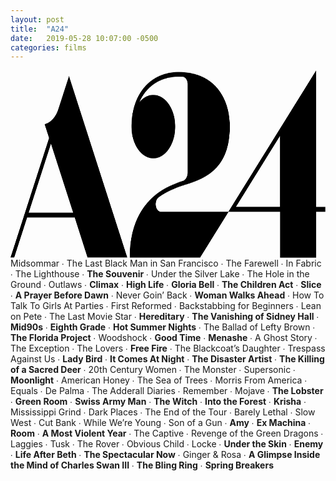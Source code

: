 ```yaml
---
layout: post
title:  "A24"
date:   2019-05-28 10:07:00 -0500
categories: films
---
```


<image id="a24_films_logo" width="1200" height="300" x="0" y="0" src="data:image/png;base64,iVBORw0KGgoAAAANSUhEUgAABLAAAAHtCAQAAACjAE/KAAAABGdBTUEAALGPC/xhBQAAACBjSFJN AAB6JgAAgIQAAPoAAACA6AAAdTAAAOpgAAA6mAAAF3CculE8AAAAAmJLR0QA/4ePzL8AAFV1SURB VHja7d13mBRVugbwd2aAQRBGQcExo4hiwoTomgOoo6AimEBAXUExABJ1d129JhAQMKOuqBgAV0VF EDGLOawrYFgVDJiIIplhZu4fogI9faqqu6reOqfe33nuc++1mp73VNXMfFNd9R1ARERERACgKcrC eaNC9kxEREREEqEU09A4nLdSgSUiIiIC1Mez2DGsN1OBJSIiIlIL/8a+4b1dDfZ8RERCVxMlqI8S bIpNsSk2w6bYFHVRhPrrtm+GAgBAMVYDACrw67otv6AKwHKswFIsxQosxy9YiRX4BSvWvVZEXFSI sWgd5huqwBIRm9XAttgOpWiELbEltsKW2AKNsXkkX2slFmIhFmL+uv+9EAuxAD/gZ6xl7wYRydNI nB7uG6rAEhGb1EQT7IgdsD12QBNsj21QFNvX3gTbYttq/nslfsYP+AE/4Ed8jx8xF7OxlL2jRCSA Qbg07LdUgSUiSVeMptgde2B37ITdsQk7ToZClKIU+2/w3xZjNmZjNj7BLHzxxweQIpJEnXBD+G+q AktEkmln7I/9sB92w3bsKDnYHPuvV3L9iC/wJb7Ap/gI37CjicgGyjBm3V2ZoVKBJSJJsjX2x/7Y HwdhC3aUEJWiFIev+7+XYCY+wCx8gvexih1MJPVaYjxqRvHGKrBEhK8WDsBhOBSHRHR7epKU4BAc AgBYg5n4CB/hI3yI5exYIqnUDJOxaTRvrQJLRHjqYl8cgmNxSALvrIpeLeyH/QAAFfgc0/EGXsZ3 7FAiKVKKqU5dKxcRwR4YiGlYjSqNDcZXeBDdsUcUd4SIyAbq48NqvwvPZQcTEQmuETrjIcyjFzJJ Hz9gAnqiCftwiTirGC9l+e5TgSX6G1essgeuwvuooJcudo3PcDNao5h98EQcU4jxWb/rVGAJemN7 dgQRH/bA1ZhFL1VsHssxDb2wA/tAijhjhOH7LaQCS9dA7FWMrzABl7NjiGRVgFY4Dacl4IOulViF X7AKKwCsxor1/utv6vxxjagOiv/4HwConajb72dhCp7EW6hiBxGx2iDcaNh6HsaE8UVUYNnrfNyL ZdgBi9hBRKrRBF3QBTvF+BUX4kd8j4VYiEXr/c9yrMIvebxrIZrgQByLdgl61ugbTMB4fMCOIWKp rh6NRUMqsMRWhfgMVajCP9hBRDZSD93wCioj/tBsJWbiKYzE5TgLh2Fn1I54VrXQHm/RPypcf3yB 67AX+2CLWKcMazy+t3QPVsqdtu5EmIc67Cgi6xTgaDyIZREVFGswCxNwLbrhMGxDmuFJ+IJeWG04 ZuEqNGMfeBFrtPLxE0oFVsq9+8epcDE7igiAergEn0ZQQHyJJ3E9zsTeqMWeIgCgNm6J/Opc8PEW uulPLRFPzTDfx/eTCqxUO3q9U2G2+vEL2W64Db+GWjB8i8dxBVondOGc07GSXlJljsW4VR8ZihiU Yo6v7yUVWKk2dYOT4Wx2HEmtIpyCaaFd0VmN6bgRJ6Ixe1qeDo/sg9B8xxvomqjnHkWSogQf+fwu UoGVYvttdDJ8pKdBhaAWzsf/QikKluNF/BNHWVUYHOt5oyxvLMYt2J29g0QSJXvfdhVYsp7M/rPH syNJytRBL3ybdyFQiQ9xI45MyN1VQfWkF1LmfTsJh7N3kUhCmPq2q8CSPzTF2ozT4WV2KEmRElyZ 91qC8/AwzrHgo0CzifQyymu8iVNQyN5NInS3BPq+UYGVWndVe0IcyI4lqVAf/4df8vqVPxvDcagj v/RLQ761P5rxCc6z9BqhSDgGBfyeUYGVUqVZnl96nB1MnFeMPr4ecc42ZuL/sC97EiH7B7188jfm oh/qsXeWCEXXwI/hqMBKqcFZTogK7MqOJg4rQjd8nfOv9zm4FruxpxCJEiyhF09+xwL0i7zfvUjS ePdtV4ElAIASw8cz97DDibNOxswcf6kvwmgc5vRTrsHu7WCPb3Eeiti7TCQ2fvq2q8ASAOZPkldh a3Y8cdCeeCWnX+UVmIz2KGbHj9zB9KIp6PgEp7B3mkgs/PVtV4ElAGrjR+NJcRM7oDimBCNQnsOP p59wA5qww8ekAD/TS6bg4y0cwd5xIhHz27ddBZYA6OFxUixBCTuiOKMA53gU9NWNSryE01P2zNrj 9HIptzHZ0fviRIAgfdtVYAmKfHTNHsQOKY5ogdcD/1BajQexJzs4wT/ppVKuYw1GYVP27hOJQC08 n8d3hgqs1DnDx2nxo54SkrwV48bAHwwuwg0oZQcnOZteKOUz5qAteweKhCxY33YVWIIPfJ0YPdgx xXIHYlbgX9GXpvo6yHH0IinfMRE7sHeiSIjyfbZXBVbKtPF5YvxPD2FLzmpjcDULMZnGN+iOmuzY ZIfQC6T8x3IMSv1xFFcE7duuAiv1XvR9anRkRxVLHYRPAv0Q+hYXpex29urZ16ih+jELLdm7UiRv wfu2q8BKuQMDnBrvscOKhWrg2kDXrn7AxSnoceWPKwVWFcrxT9Rg706RPOTSt10FVsoFexD8GHZc scy2eC3A+bUcg1GfHTlB3CmwqlCFd7XollirJZaG8l2gAitFdkVFoJPjeXZgsUpr/OT73KrABN0Q vRG3CqwqrMBAFLJ3qkhgTUNr+qsCK0XuDXx67MeOLJaoheEB7liYhhbswAnkWoFVhSpM0cJbYpnc +7arwEqxbbA68Okxjh1arLAj3vV9Tn2vxyeycLHAqsICtGPvWBHf8unbrgIrxYblcHqsxS7s2JJ4 h/j+aLACo3XXVVZuFlhVqMRgNX0RK+TXt10FVmptjl9zOkHuZAeXhOvu+8rohziQHTbRXC2wqlCF l9CIvXtFPBRiQsjnvQqslPhbjifISjRmR5fEqok7fJ5HC3G+bnj24HKBVYXZ2Ie9g0WM8u3brgIr pWrjx5xPkevZ4SWhGvpuW/sctmGHtYDbBVYVVuI89i4WyeqKCM55FVipcHEep8hi1GPHlwTaDbN9 nT+/4gIUsMNawfUCqwpVuE0L6UgihdG3XQVWKhXhy7xOkn7sCUjiHIB5vs6dN/WYhG9pKLCq8IIe c5DEKUN5JGe7CqwUODvPk2SuVoqTDRznq8/xGvTXfVcBpKPAqsL72Iq9q0XW0wrLIjrXVWClwId5 nya6d0L+dLavVbq+wyHsoJZJS4FVhdlaRkcSI7y+7SqwUujEEE6Tz3QlQta5xNeCSy/q6dPA0lNg VWEhDmXvbhGE27ddBVYKvRrKiXIKexqSCFf7OFfW4u8qyHOQpgKrCsvRlr3DJfXC7duuAit1wvqh /RZ7IpIAV/k4U37G0eyYlkpXgVWFtfr1I1TFeCnic1xnuOOeCu1UOYI9FSHr5+MsmYEd2TGtlbYC qwqV6MHe6ZJa4fdtV4GVMs193S/jb0xmT0ao+vo4R6aihB3TYukrsKpQie7s3S4pNSKG81sFltMe CPVk2Zc9HaHp4+P8GI0a7JhWS2OBVYUKdGHveEmhKPq2q8BKle18PU7vfzzEnpCQXOZ5bpTjQnZI 66WzwKrCWnRm73pJmWj6tqvASpURIZ8s5bq/JpU6en7QvAJl7JAOSGuBVYW16MTe+ZIiZSFfelCB lUINI+hOewt7UhK7w7DS46xYgsPZIZ2Q3gKrCmvRnr37JSWi69seWYGlrjfJcynqhv6e52NL9rQk Vs0xEbWNr1iM4/AaO6ZYrggPq/O/xKApno7gN2PEVGAlTR1cHMm7XsKemMSoFFPQwPiKn3AE3mbH FAfUxlNaQEciVoppaMQOEZwKrKS5AFtE8r4X21f9S47q4VnsYHzFHPwFM9gxxREN8ayNv/zEGiWY Yud9xCqwkqUm+kT0zg3xV/bkJBYFuM+jMcdcHIM57JjikJ3xrP6Ak4jUwmNowQ6RG/W/SZazPK48 5ONy3IFy9gQlclegg3H7TzmXVw3QBJtjc5SgBCWote6/rsBqAEuwBAsxHwvwI9ayd4HE7gA8gvao YMcQ5xRiLFqzQ+RKBVaSFGBAhO++Pc7Cg+wpSsSOx7XG7QvRBv/z/W5F2AOtsBuaoAma+Oz2vhbf 42vMwWf4L2bge/YOkZi0w3D0ZocQ54zE6ewI4oZ2ET96OgMF7ClKpHbCQuMZ8Av29/U+W6MDhuLV EB6LXogpuArHYFP2rolQmts0bDjOYh8Kccwg0pmsPlgOmh75aXMSe4oSoTr4yHj0V3g+UF+IVrgO H0Zw5pXjTfwDLZ2861MF1u9jGfZgHwxxSFx92zOHCiznHBbDafM6e5ISobHGY19hvDerFk7B/fg5 8jNwHu5FG8duTVCB9ef4DPXYh0McEV/f9syhAss5k2I5cf7CnqZE5GyPIz8o67/cCyMwL9YfX/Mx Ggezd1hoVGCtPx7TjQgSgjj7tmcOFViO2Sumi6FPsScqkdgei43H/V/V/qvN0BPv0X6IzUAvj3ao dlCBteG4nH1AxHrNMJ96DqvAcszYmE6cSuzOnqqErhCvGI/6S6iZ8W+2xlD8Sv9lvAJ3ohl79+VJ BdaGoxyHsg+JWK0Uc8jnsAosp+yI8thOnTHsyUroBhqP+OfYfKPX74p7sYr+i/j3UYGJVn90rQJr 4zHb6adGJVolHg/rxDFUYDnl1hhPndXYjj1dCdV+WG043sux1wavbo5/o4L+AyxzTEFL9o7MkQqs zDGafVDEUsV4iX72qsByypZYHuvJczN7whKiWpjp+0fFlrg9xmulQUclnkJz9u7MgQqs6o7l8ezD IhYqxHj6uVsFFVhOuTbmk2cZGrKnLKH5h/FYP/zH62qhF36h/+DyGuUYjS3ZuzQgFVjVje+deIBB 4jWCft7+NlRgOaOeR/ftKMbf2ZOWkOyClYbjPAN11r2uHf22Uf9jIXpa1ZBUBVb14yH2gRHLsPq2 Zw4VWM64nHD6/IxN2NOWUEwzHOWl2A0A0BAP039gBR3TLXraVQVWttGefWjEIry+7ZlDBZYjauE7 ygl0MXviEoLOxmPcAwBwGn6i/7jKZazCVdU0l0giFVjZxk8Zz6+KVI/Ztz1zqMByxHmkE+grx5Yr SaMGxqVtpqEAW2IC/UdVPuMdNGXvZB9UYGUfd7APjliB27c9c6jAckIhPqWdQmexJy95ustwdH/F DjgI39J/UOU7luJ89m72pAIr+6iwtvmGxIfdtz1zhFRg2XQrqYtOWXeXDMMgrRlmtd2MpUdfHIdX Heh4tinuxSOoy44hOSrEnShih5BEK8VUbMEOEQ0VWFwDiF97b7RhT1/yMMTwIe+bOBKjUYsdMSRn 4Q3szA4hOdofF7AjSIKVYAp2ZIeIigospqPQivr1B7J3gOTscLQzbN0DZ7MDhqoF3tOfA9a6BvXZ ESShivEkWrBDREcFFtMg8tc/Cgexd4HkpACDjdtL2AFDtzkmoyc7hOSkEf0nnSRTIcbiKHaIaCco LC3Qmh0B/dgBJCen42B2hNgV4XaM0k8sK/XBDuwIkkDD0ZEdIVr6ccWThJvMT0UzdgQJrCauZ0cg uQxjdMu0hWrj/9gRJHEGoTc7QtRUYLHshA7sCAAK0Z8dQQI7O8W3fHfBEyhmh5DAOhGfl5Yk6oQb 2BGipwKLpX9CGn2eg1J2BAmkMOUPJ7TDE6jNDiEBFeEqdgRJkDKMScAnOJFTgcXRGF3ZEdYpdv8y rWPaozk7AlkZntJVLOucgb3ZESQhWmK8Jctg5UkFFkevBC22fKGDz5y5TE9kAW3wkO7Fskwh/s6O IInQDJOxKTtEPFRgMdRP1APn9XERO4L4dhz2Z0dIhA64Lw0fMTilPXZhRxA6h/u2Z1KBxXBRwq4Z 9U7Q9TQxu5IdIDG64Dp2BAmkCJezIwhZfTzrbt/2TCqw4leMXuwIG2mMc9gRxJcDcDg7QoJcqUVY LNMNjdkRhKgYE7EvO0ScVGDFr2sCn9vrpztarHAhO0DC3IHj2BEkgNq4hB1BaArxoNt926ubssSr KJHd03fBqewI4mkznMmOkDA18GiKe4LZ6EK12Eit4TidHSFuKrDidlpCb/RMd28lO3RFXXaExNkc T6AOO4T4toXri6NIFleksSGQCqy4DWAHyOIAHMOOIEYF6MGOkEh7YzQ7ggSQpCeoJS5d07m8lwqs eLVO8EP2SS395DdHpL7BaDad0Y0dQXw7KME/AyUaZbg3nU1VVGDFK8lFTJt0Pd9hHV2/yu4WNGVH EN/+yg4gsWqFCQlZGC52KrDi1BLHsiMY6T6s5KqHk9kREqweHk3H0htOOEt991KkKZ5O772jKrDi lOTrVwDQQU9kJdYp+qVkdID+PLBGCdqxI0hMSjENjdgheFRgxWcPtGdH8FCEvuwIkoUaNHj5O3Zn RxCfurADSCxS1rc9kwqs+Fxtwd5Wp+VkaojW7AiJV4zRFnyHCQC0wVbsCBK51PVtz6QfSHHZO/HX rwBgE1zKjiDVaK87jHw4FN3ZEcSXGlb8NJR8pLBve3U7QeJxgyX7uifqsSNIBn1A6M912JwdQXzp wA4gERuZvr7tmez4pW+/1jiRHcGnzXUVIHG2whHsCJZoiH+yI4gvh6f51ucUGKTPQgAVWPEownB2 hAD6oBY7gmzgeC3F7VtP7MaOID4UafVTh3XFDewIyaACKw49sRc7QgDboBM7gmzgOHYAi9TEjewI 4ktbdgCJSBnuSWff9kwqsKK3Na5lRwhooM6LBCnSE4SBnIyW7Ajiw9FapNtJLTFej+T8Tr9Io3c7 StgRAtpVjQATpCUasiNYpUD3YVlhExzJjiCha4pJ2JQdIjlUYEXtbJzCjpCDpPecTxN9QBjUiWjF jiA+lLEDSMhS3rc9kwqsaG2H29kRcnIwDmdHkHWOZwewkJbNsYHObLeUYEq6+7ZnUoEVpULcj83Y IXKkX1HJ0EB3FOXgZOzCjiCedsb27AgSmmI8iRbsEEmjAitKV+FodoSclWEfdgQB8Be1aMhBIfqw I4gP6u/mikKMVd/2TCqwonM8/sGOkBct/JwEB7EDWKqrerpbQL+SXTESHdkRkkgFVlR2xkOW790z sAM7gqjAylEddGZHEE+6guUG9W3Pwu4SILnqY6L1D9fX1DUsuiI9D5ezC9gBxNNOKGVHkLx1Ut/2 bFRgRaEWnsCe7BAhOA9bsCOk3J7qKZOzvVScWkCPcNiuDGPUtz0bFVjhq4FHcAw7RCjq4hJ2hJQ7 mB3Aal3ZAcTTgewAkpdWmKC+7dmpwApbER7EaewQobkEddkRUk0FVj5O0xOYiaerjDZrhkn6DWGi AitchbgXZ7FDhKghzmdHSDX1lclHIy3Gknj7swNIzkoxVTeRmKnAClMBbkM3doiQ9dMFYJoi7MqO YLnT2QHEw+bYjh1BclIfz6pvuxcVWOGphTG4iB0idNvhTHaE1NoZtdkRLNdOt98m3l7sAJKDYkzE vuwQyacCKyz18JSjN9VeobOEZHd2AOttpfUIEm9vdgAJTH3bfdKvznDsiLedXbq0OU5gR0gpFVj5 07mbdLqCZR/1bfdJBVYYDsTbTv8y1MLPHC6fU3FRgZV0zdgBJCD1bfdNBVa+CtALr6ExO0akDsNf 2BFSSQVW/lqhDjuCGO3CDiCBqG97ACqw8tMQT2EkitkxIjeAHSCV9Ld9/mqqlWXClaARO4L4pr7t gajAysdBeB9t2SFi0Q57sCOkTkO18AvFIewA4kHXsGzREuPVticIFVi5qoeRmJ6aPiAF6MeOkDrb sAM4QgVW0jVhBxBfmmGy1kYNRgVWbtpiJnqlaiGOTtieHSFl1IAxHFpOOOm2YgcQH9S3PQcqsILb AU/i6dSVGzXRix0hZXQFKxxboJQdQYxUYCVfCaak5vOaEKnACqYBBuMznMKOQdEDDdkRUkVXsMKi TkvJpgIr6WrhMa2LmgsVWP7VwUB8hYGpXb6kLi5kR0iVbdkBnKFe4cmmAivZCvEQWrND2EkFlj+N cA2+wWBsxg5CdRk2YUdIEX1EGJbd2AHESAVWsqlve85UYHlrjtH4BlfpBj80wrnsCCmiD2TDoqfU kk0FVpKpb3seVGCZ1EZHTMMsdE/tx4Ib64ca7AipUcIO4Iwd2QHEqEEKWjXbSn3b86ICq3q1UIb7 8DMm4Fj1rV1PE3RgR0iN+uwAzthOfxYkWoHjS43ZS33b86QfPBvbAq1xAtqm/G6r7AZgHDtCSqjA CktNbIW57BBi0ADfsiNIhlaYoL7t+VGB9ZsCNEMrHIiDsY+u6hnti+MwlR0iBYr1sUmItlCBlWi6 BSN5mmGSFuvKlwosoBamYh9dsfJtgAqsGOj6VZj0gEqyqcBKGvVtD4Wu1gBr8IXKqwCOxkHsCCmg W9zDpCcyk01Xa5OlPp7VoyFhUIEFAENRwY5gFS38HD0tqhqmBuwAYqT+eklSjInYlx3CDSqwAOAL TGRHsMqpaM6O4Lw0LSQePX0ElWy6gpUchRiLo9ghXKEC6zdD2AGsUog+7AgiAegXeLKpAE6O4erb Hh4VWL95Dy+xI1ilC7ZmRxDxTQVWsqnASoor0JsdwSUqsH53EzuAVYpxGTuCiG8qsJJNBVYydMP1 7AhuUYH1u6n4iB3BKhfqObdIrWUHcEolO4AY6Y7DJCjD3erbHi4VWH/SfVhBlOBCdgSnrWEHcMpq dgAx0vHha4nx6tseNhVYf3oMX7IjWKWPLuxHSAVWmPQLPNl0fNiaYpJaw4RPBdafKjCCHcEqjXEO O4LDVGCFSXsz2VRgcZViGhqxQ7hIBdb6xmAeO4JV+un8icxydgCnaG8mmwosphJMUd/2aOgX5PpW 4lZ2BKs0w6nsCM76RasLhGgBO4AYqcDiqYXH0IIdwlUqsDZ0O5ayI1hlIDuAsyqxmB3BISqwkk0F FkshHkJrdgh3qcDa0GLcy45glZY4mh3BWQvZARyifZlsKrBY1Lc9UiqwNjYC5ewIVtE1rKjMZwdw iPZlsukhBI5B6tseLRVYG/sOj7AjWKUN9mNHcNQ37ADOWK4CK+FWsQOkUifcwI7gOhVYmYaiih3B Kv3ZARz1NTuAM+awA4iHZewAKVSGMerbHjUVWJlmYRI7glU6oik7gpN0BSssKrCSTu1x4qa+7bFQ gVUdLfwcRBH6sCM4aTY7gDO0J5NtLX5hR0iZZpisvu1xUIFVnel4gx3BKudhK3YEB33CDuCMGewA YjRfN2XEqhRTsQU7RDqowKqeFn4OojYuYUdw0I/64CQkH7MDiJEeQYhTfTyrvu1xUYFVvUmYyY5g lZ6ox47gIJ2DYajUtcCEU4EVn1r4N/Zlh0gPFVjVq8IwdgSrbI4L2BEcpCsvYfhSKxEmnPrsx6UQ Y9W3PU4qsLJ5BN+yI1jlctRiR3DOu+wATniTHUA86KPwuAzH6ewI6aICK5tyjGRHsMo26MSO4Bw9 ahEG7cWk00eE8bhCfdvjpgIru3uwiB3BKv11NoXsW8xlR3CArmAlna5gxaEbrmdHSB/9SsxuGe5g R7BKc7RlR3COioN8LcCn7AjiQX3KoleGu9W3PX4qsExuxUp2BKtcyQ7gnBfZAaw3TT2WEu8LdgDn qW87iQosk3kYw45glQNxGDuCYyazA1hvCjuAeFiN79gRHNcUk9S3nUMFltlwVLAjWGUgO4Bj5mIW O4LVKjGVHUE8zNHP2EiVYhoaGV+ha7yRUYFlNhuPsSNYpQx7sSM45jl2AKt9oBuoE+9LdgCnlWCK Z9/2v7NDuksFlpfBqu8DKEB/dgTHPMEOYDX9eZR8ugMrOrXwGFp4vOZ63MaO6S4VWF7+i2nsCFY5 CzuwIzjlLXzDjmCtKhVYFtAVrKgU4iHPvu0P4R/smC5TgeVNCz8HUQOXsyM4pQqPsyNY6x18zY4g nnQFKyrD0dHjFc/iXH1CEyUVWN5ewnvsCFY5Hw3ZEZwygR3AWuPYAcQHFVjRGOTZt/0dnIG17Jhu U4Hlx83sAFapi0vYEZzyDj5hR7DSajzEjiCeFukj8Eh0ww0er/gcJ2kZ9KipwPJjR3YAy1ymriuh upcdwEpPYCE7gnh6Tx9RRaAM93j0bf8Rx2MBO6b7VGB5K8Zl7AiWaYDz2BGc8iBWsyNY6B52APHh fXYAB7XEeNQwvuJXnKj7E+OgAstbV5SyI1jnci3MEKKFutE9sM/wCjuC+PABO4BzmmGyxycIq3EK /sOOmQ4qsLwUoR87goV2wBnsCE7RXYBBDdNHT1bQFaxwlWIqtjC+ohLn4GV2zLRQgeXlNOzCjmCl AVq7PUQf4FV2BKv8jIfZEcSHn7UOYajq41nPO4b7qjtcfFRgeRnADmCpvXACO4JThrMDWOUWrGJH EB/0AWGYijER+3q8ZjBGsmOmiQoss9bYnx3BWlr4OUzPYgY7gjUW43Z2BPFFHxCGpxAP4iiP1zyA K9kx00UFlpmuX+XucBzMjuCQSlzNjmCNYVjCjiC+vMEO4JCRON3jFVNwge5MjJcKLJOWOJYdwWq6 hhWmJ7WigC8LcCs7gviyCq+zIzjjSlzq8Yr3cDrK2THTRgWWia5f5actmrMjOKQK17IjWGEwlrIj iC/TsZIdwRHdcJ3HK/6HE7GMHTN9VGBltzNOZUewXCH6syM45RlMY0dIvK9wGzuC+PQ8O4AjvPu2 z8dJmM+OmUYqsLIbhCJ2BOt1xvbsCE7pjwp2hIS7XF3vraE/F8Lg3bd9KY7TktocKrCy2Qqd2REc UFPLDIXqv7iPHSHRXsLT7Aji0wJ8zI7ggKaY5NG3fQ06qG87iwqsbPqgNjuCE7pjc3YEp/xdSxhn tRoXsyOIb8+jkh3BeqWYhkbGV1Siqz6K5VGBVb3NcKFhqx519a8eerIjOGUe+rIjJNZ1+IwdQXzT B4T5KsEUH33bx7FjppkKrOr1RP2s22bgfnY8q1yKTdgRnPKgfjVVayZuYkcQ3yrwHDuC5YrxJFp4 vOYm9W3nUoFVndrGO4duwk26uB1AY3RjR3BKFS7EcnaIxFmL87GGHUJ8ex0/sSNYzU/f9rEYxI6Z diqwqnMeGmfdNgfj8BmeYke0Sn+Pp1wkmNnow46QOP+Hd9kRJAB9cJWf4Z5921/EX3UzC5sKrExF xl9fw7EWwI3skFZpgtPYERxzDx5jR0iUN3ADO4IEsBZPsiNY7Ur09njF+zhFV3T5VGBl6oimWbfN xxgAwHt4lR3TKlo0J2w98QM7QmL8gs7qD2aVlzCPHcFi3n3bv1Tf9mRQgZXJ1H38FqxY938NYce0 yr5ow47gmAXooL9QAQBVOA9fs0NIIPqAMHd++raXqYBNBhVYGzse+2Xdthx3/vF/T1HztkB0DSts b2mfAgCu1cdNlinXPaw589O3/Xj1bU8KFVgbMy3wPHqDJo/D2FGtcjQOYEdwzkg8yo5A9xyuYUeQ gKZiETuCpZphsmff9vb4kB1TfqcCa0OtDI++rsGIDf7/CZjDjmsVXW8J31/xHjsC1UycqZYp1hnD DmCpUkzFFsZXVOJcvMCOKX9SgbUhU9+QsZi7wf+/FsPZca3SHruwIzhnBU7EV+wQND/hJCxhh5CA fsAz7AhWqo9nPfu298cj7JiyPhVY69sN7bJuq6ymnBqD+ezIFilEP3YEB81HO/zCDkGxHCfhG3YI CewulLMjWKgYE7Gvx2uG4WZ2TNmQCqz19Tfsj6fwacZ/W4Fb2ZGt0gWl7AgO+gTt/ni2NT1W41R8 wA4hgZXjXnYEC/np2/6w8f5hoVCB9adt0NmwdWi1//U2LGXHtkht9GJHcNLrOBmr2CFiVYFztCKj lR7Hj+wIFvLu2/4Szlff9uRRgfWnPqiVddsreKva/75Yf48FcqFhEW3J3Qs4E2vZIWJTgS7qZG+p O/N/i9QZ5Nm3/QOcgtXsmJJJBdbvGqC7YevgrFtuVrvHAEpwITuCo57CqSm5ilWBc3Urr6Vm4XV2 BOt08lwGajZO1CcpyaQC63c9US/rto/wfNZtc/XDPpDeKGZHcNQknJKCe7FWoz3GskNIjkbqY6yA yjDGo2/7PLTBz+yYUj0VWL+pg0sNW4cYfywM1Q+NAEpxDjuCs6aiDL+yQ0RqKU7C0+wQkqNv8CA7 gmVaYQJqGl+xFGUpbtSSeCqwfnM+GmXdNhv/Nv7bT/QjP5BBKGJHcNarOMTh1gU/4ki1UbTYjbqd IpCmeBp1ja8oR0c9S5tkKrAAoAYuN2wd6nn7sNdn5LK+nXEKO4LDZuJgR3/kzsRBWgTEYt/hfnYE q5RimuHPfgCowgWYyo4pJiqwAOAMQ4fcn338WHhXt24Gon4tUfoRR+IJdojQTcQh+JYdQvIwRM+5 BVCCKZ592wfgAXZMMVOBBRQYO4yP8vVs1hD2JKxyoGfTPMnHMnRAb4f6ZVdhCE5z/O4y1/2I+9gR LFILj6GFx2tuxzB2TPGiAgsowz5Zt/3qs2/LZMxgT8MqWvg5WlUYhRMwjx0jFPNxAgZpSWfLDcZK dgRrFGIsWnu85lFcxo4p3lRgmT+wGu1znbcq3MSehlXaGIpaCceLaIHn2CHyNg0tdJ+J9b7B3ewI Fhnp2bf9BXTTnxw2UIHVCodn3bYaI32/zzh8zZ6KRQp0H1YMfkIZeljcG6sc1+B4La3igL4paYIb hiuNLYMA4GN00POYdlCBdaVh24P4wff7rMUI9lSs0hE7sSOkQBXuRku8yY6Rk7exL67W3+kOeAWP syNYoxuu83jFbByHJeyY4k/aC6zmOCnrtoosCzxncy/ms6djkRroy46QEp/gUPSw7BbxFRiEQzGL HUNCUOG5kp78rgz3ePRtX4Ay/MSOKX6lvcAaaNgDT+KLQO+1Arezp2OVcz26vEhYqnA39sR4a1Yc mIDmGIIKdgwJxd34LzuCJVphAmoYX7EMZficHVP8S3eBtS3OMmwN3nrhVixjT8kim3jeayDh+Q5n 4iC8xY7h6T84Ameo45UzFuMqdgRL+Ovb/h47pgSR7gKrL2pl3fYC3g/8fovwL/aUrNITm7IjpMq7 OBRdErxy2Wx0wwF4jR1DQnQVFrAjWMFP3/bzHXgqWFKjAZaiKus4Jqf33BarDe+psfHowz4JUqgQ HfEl/chvPL5DLxSzd02ODqbvvaSON7XuqC/18aHnvuwf4VdnnyfJG+eGs2vTfAXrUsP1kw/wYk7v ORfj2NOySh/DNUSJRiUew+44FzPZQf7wKf6KphilpVQcswLddCedD8WYiH09XjMy4CNXIlR1Md9Q v3bM+X33RCW9+rZpdGOfCKlVgOPxPPlsrcQraGf9n3m6glX90PVpPwox3nNPPhrp94iuYGWOkK5g pVdvw879Mq8L28/QTw6bxqfW/3q123YYiG8oR34xRmMv9vRDoQKruvGGPh70ZYTnnnw54g/PVWBl DhVYealp/KXSPa/3PpR+ctg12rFPhtSrgbZ4CEtiO+LLMQHtrb3jKpMKrOqOcVP2YbHCIM89+R/U jziDCqzMoQIrL10Mu/aHvH/0T6efHjaNN9gngwAAauNUjMW8SI/1YkzAWc49O6oCK3NoKWI/unl+ RD8bpZGnUIGVOVRg5aEAMw27Nv9V8trSTw+7xmHsE0L+UIgD8He8ihWhHuE1eAvX41CPNoq2UoG1 8ZikD/59KMMaj/04D81iyKECK3OEVGAV5P8WFmqLp7NuW4Lt815WpAAzsAd7khaZhLbsCLKRWtgf B+Ng7I2d87iX5mvMwHt4He9avOS0t4MtXe0xKl9jfyxih0i8VnjRo7HochyNd2NIUl9rG2Y4D2PC eBs3/6L0MtCw7Y4QVm2rwk14gD1Ji5yIPRPUNEAAYA3eWtf3fRPsgT3QBE2wI3bAlqhj+FflWIBv MQdzMAefYoZ+cKfQapyu8spTM0zy0bc9jvJKIpTGAuswHJJ12yqMCuVrPIprsT17otYowAB0YYeQ LFbi/Q1WNdgEDdEQm2ITACUoxFKsxVosxWIssGxJaYlCHy3n4qkUU7GF8RVVuABT2DFFgnvW8Mnr HaF9ld4xfE7szliDHdinhUiOdA/Wn+NR9sGwgJ++7QPz/zIB8rDPmuQNdXLP0V44Ieu2CgwP7evc g4XsqVqkppoSiljvE1zAjpB4fvq234Ih7JgShvQVWAMNN/ZPCHEh3OW4nT1Vq1zgcclcRJJtAU7G MnaIhCvEWBzl8ZoJ+nPTFWkrsHbEGYatw0L9Wrfoh00AdXAxO4KI5Gwl2uFLdojEG+65DNsr6IJK dkwJR9oKrL6G2/qfw4ehfq2F4TzomRqXOdeAUiQtKtF53VOnkt2V6O3xihk4VYueuyNdBVZD461r 4X/qPRTl7ClbpIG654pYqj+eYEdIvE64zuMV36EMv7BjSnjSVWD1NnQeeQ+vhP71vsN49pSt0h81 2RFEJLC7cTM7QuKV4X6Pxt4L0QZz2TElTGkqsDZFT8PWwZF8zZtQxZ62RbbD6ewIIhLQE8afrAIA rTDBo+vkcpyIz9gxJVxpKrB6oEHWbZ9jYiRfc4aaxQUyMKWLN4nYagrORgU7RMI1xdMefdsr0Bnv sGNK2NJTYNU0ru8+JLLnNtTPJIi9cDw7goj49jza66ZsD6WYhkbGV1She0R/4gtVegqscwxL13yP hyP7uq9pIdhA4uxgLCL5mIaTsYodIuHq41ns6PGav+E+dkyJQloKrAL0NWy9GWsi/No3sSdvlSPw F3YEEfFhOk5VeeWhFv7t2bf9LtzIjinRSEuBdTJ2z7ptMe6J9Gs/g0/Z07dKf3YAEfH0Mo7HcnaI hCvEWLT2eM2/1WLZXWkpsAYYtt2GpZF+7UpdwwrEVAyLSBI8hRNVXnka7vlc9Ks4R33b3ZWOAuso HJx12wrcGvnXfxjfsneBRcwf54oI2wPogJXsEInn3bd9pj5kdVs6CizTjdP3YX7kX78co9i7wCrn YDt2BBHJYgjOxVp2iMTz7ts+F2VYzI4pUUpDgdUCbbJuq8DIWDKMxkL2brCIuaWGiLBUoT8GqX2y Jz9921vjO3ZMiVYaCixT88px+CqWDMtxJ3s3WKUHNmNHEJGNrEInDGOHsIB33/YVaKu+7e5zv8Bq go6GrfH9sBipW0IDqKfFN0QS5gcciUfZISzgr2/7W+yYEj33C6z+hr8knsVHseVYiPvZu8IqvbAJ O4KI/OE/OFiLufjgp297DzzJjilxcL3AaoRuhq3xLmMzXDeGBtAIXdkRRGSdcThEz0L74Kdv+z/w L3ZMiYfrBZbpOsibeD3WLHMwgb07rNIPRewIIoIKDMRZasvgQzEmevZtvwPXs2NKXNwusMx38gyO Pc8QPX0TwM7owI4gknrzcKJaJftSiLE4yuM1T+sJ6TRxu8C6yPAs2qd4NvY8H2MqcW/Y5wqPB51F JFovYR/91PJpuPGBKgB4DWeggh1T4uNygVWMXoatgykLFMR715ftWuBYdgSR1FqLa9AaP7JjWMK7 b/ssnKK+7enicoHVBVtn3TYX4yiZXtHDuYEMzP8tRCQHc3E0rtY6eT756dt+gvq2p427BVYh+hm2 DscaUq6hpK9rp2NwADuCSAqNxz4xPwRkszKM8bidYRHaqG97+rhbYLVHs6zbFuFeWq6J+IT2tW00 gB1AJGXmoSPO1OJevrXEeNQ0vmIlTsan7JgSP3cLrL6GbbdgGS1XFYbTvraN2mMXdgSRFHkMe+Lf 7BAWaYpJ2NT4igp0xnR2TGFwtcA6Fgdl3bYCt1OzjdWl4gCKjB/1ikh4FqMHTsd8dgyLePdtB3rh CXZM4XC1wDJ9sHQPFlCzleMW6te3TRdsxY4g4rwqPITdcDc7hlVKMMWzb/s/yX/QC5GbBdY+hsf7 yzGCHQ+j9TRJALWN7TZEJH//w3E4B/PYMaxSC4+hhcdr7sb/sWMKj5sF1pWGJzoewTfseFiKO9kR rNITJewIIs5agWuwN6axY1imEA+htcdrnsHF7JjC5GKBtRPaZ91WhWHseACAUVrZK4D66M6OIOKo SdgDV2M1O4Z1vPu2v40zsZYdU5hcLLAGGhYJfgYz2fEAAPNwPzuCVS5HbXYEEed8gpPQFl+zY1jI T9/2E7GCHVO43CuwGqOLYWtyFi0dqr9tAtgKndkRRJzyPXpgb8KKrC7w7tv+PcqwiB1T2NwrsEzX Ol7DG+x4f5ijXjOB9HfwXBU31GIHCGw5hqA57tbCwzkpw/0efduXoAzfsmMKn2u/tErQw7A1Odev kpcm6ZrhFHYEkWrVZQcIZA3uwM4YhKXsIJZqhQmoYXzFSpyEj9kxJQlcK7BMz5vNwGR2vA38B8+z I1hlEDuASLUaswP4Vo6x2B0X42d2EGs1xdMeBbX6tssf3CqwauMyw9abUMUOuJEh7ABWaYkj2RFE qtGEHcCXtRiDXdEFX7GDWMxP3/aL1bddfudWgdXV0PP7a4xjx8vwEt5jR7DKQHYAkWrszQ7gaS0e RHOchznsIFbz07f9GoxmxxSJQhG+QFXWcQk7XrVOMyTW2HhUevZNFonfT/TvDNNYjls8ywLxVoyX PPe1ncVVffo5mrxxLvugJM8Zht21IKE3ohbiE/qpZNN4hH3ARDayD/27IvuYj8EoZe8gJxRigufe fsbj5vekUoGVOUIqsFz6iNC0wPMoLGfHq1ZlAlZGtElHS+53kfQ4mR0gizm4DDtgEH5kB3HCSM++ 7W/gdPU2FFcdZ6hGl6EhO15WxfieXq3bNG5jHzCR9RRiNv17InNMR0dLr6Yk05Wee3wWGrBD5kxX sDKHPiLcyIuGnTWcHc5oAP1ksmksx5bsAybyh7b074gNxzLchT3YO8Ux3VDpsde/w3bskHlQgZU5 VGBtoKVhV63Gtux4RvXxC/10smn8H/uAifzhHfr3w5/jC/TFZuwd4pwyrPHY74uwJztkXlRgZQ4V WBv4t2FX3ccO5+lG+ulk01iITdkHTAQA0IH+3fDbWImHcZTH8i2Si1ZY5rnvD2OHzJMKrMyhAms9 zVCRdUdVoDk7nqetsJJ+Qtk0+rAPmAiAeviO/r1QhRnoZfH9P8m2K+Z77P21OJUdMm8qsDKHCqz1 3GPYUXZ01b2LfkLZNL5FTfYBE8EY8vfBItyJg9g7wWGlmON5DC5khwyBCqzMoQLrD9tglWFHtWLH 86Up1tJPKZtGV/YBk9TrSjz/V2MiTkMxexc4rQQfeR4HN+4HVYGVOVRg/WGoYTe9zA7n23j6KWXT mKn7TYTqSKymnPmVeAsXJ7jtjCv89G2/x5GfQiqwMocKrHVKjM/gHceO59s+no8Ca6w/2rIPmKTY IfiVcM7PwtXYhT31VHC5b3smFViZQwXWOn8z7KT/WPUXxjT6SWXTmM4+XJJaZ3o+WRb2+BCDsBN7 2ilyi+cReQN12CFDowIrc6jAAgBsgp8NO+ksdrxAjqWfVHaNQ9kHTFKoJkbGeI5XYDr6Y2f2pFNm kOdx+cSpD2lVYGUOFVgAgJ6GXfQVitjxAnqfflrZNJ5hHy5Jnd0wPaazexUmozsasyecQt592+di e3bIUKnAyhwqsADUwFeGXXQRO15gHemnlU2jUkuCSIwa4+ZYbmz/AfehI+qzp5tS3n3bF2MvdsiQ qcDKHCqwAJxl2EE/YRN2vMCK8AX9xLJpPMA+YJIS++MuLI/4bC7Hq7gC+1h136hr/PRtP4IdMnQq sDKHCiwUGPuUXMmOl5Me9BPLprHGsUv1kiw1sA86YyS+jPg8/h73ooNWEaTz07f9NHbICKjAyhwq sFBm2D1LLP1xVYwf6KeWTWME+4CJg7ZGR4zC9MivWa3F+7ga++uaVSL46dt+GTtkJFRgZQ4VWHjF sHtuYofLmfcTLBp/jqVOPc0jTHVxDP6JF2LocFWB/2AE2uo+qwTx07f9OnbIiKjAyhypL7AOMuyc VdiaHS9nJVhCP7lsGlexD5hYbjO0w3C8jfLIz9VKzMQtaK8/ChLHT9/2fzl7pVEFVuZIfYE10bBz RrPD5WUI/eSyaSxAXfYBEyvVwP4YiGmeT42FMb7CaHTBtuwpS7X89G2f5Ezf9kwqsDJHygus5qjI umsq0IwdLy+lxsWrNTYel7APmFimGfpgauR3WFWhErNwNzpZfD09Hbz7tr/lUN/2TCqwMkfKC6wx hl0zgR0ub3fTTy+bxhyH/7aUMNXGsRiMWZGfkeV4H6PQEVuyJyw+XOl5PL9AI3bISKnAyhypLrC2 Mzb8O4AdL2/NDNfnNDJHJ/YBk4RrgC54IvJrVr/gWVyJwy3swJde3n3bv8eO7JARU4GVOVJdYN1s 2DEvsMOF4t/0E8ym8ZGzt59KfgrQAv3xYqQ3sFficzyEntgbhezpSkDefdt/wd7skJFTgZU5Ulxg NcBSw445lh0vFC3pJ5hd4wT2AZOE2QIdMRrfRXjO/YBncDXaYgv2VCVHLY2/SapQhdWO/D4xU4GV OUIqsGy8e+USbJp12weOXMF6Dy/haHYIiwzEFHYESYQaOBTHoQ32ieh60mK8t278wJ6q5GVXTDb8 JgGASnR25PeJiE91MM9Qd3ZkxwtNG3oNb9doxT5gQrY5zsQjWBTJ2VWJmbgbXS1/Pln+5Kdve1qe T9YVrMyR2o8ILzPslC9RxI4XovfpJ5lN4wn24RKaJuiOZ4wPvuQ6lmM6RqGjPgZ0TH186Hnsr2eH jHFvsH96J2+ktMCqia8NO6U7O16ozqCfZDaNCuzGPmASsyIcjpvwaQRn03cYh8twgJW3UIgXP33b x6TowRkVWJkjpQVWZ8Mu+QHF7HihKsKX9NPMpnEv+4BJbApxBG7HTyGfQWvxIW7FWdiePT2JUCHG e54Jz6aqtFaBlTlSWWAVYIZhl/RnxwvdRfTTzKaxBtuxD5hErhCHYhS+D/XM+b0xaAP25CQGIzzP h3c9bn53jQqszJHKAuskww75xcG16TcJ/W90t8dQ9gGTCBXgLxiJuSGeL+WYjqtxjNPLoMiGBnme FZ+n7o47FViZI5UF1muGHXIDO1wkvJdx0PhzLMFm7AMmkWiF4fg2xDPlC9yBUxz8k0zMvPu2/4Am 7JCxU4GVOVJYYB1i2B0rsRU7XiQ2w6/0U82mcQX7gEnIdsDf8b/Qzo9leAo9sBN7UkLh3bd9CfZh hyRQgZU5UlhgPW3YHXeyw0VmKP1Us2n8hNrsAyYhqYdueDm0VTm/xC04TmdHirXCMo9zZFVKmzur wMocqSuw9jBc3F2LndnxIrNNJP193B0Xsg+YhOAQ3O/569DfWI0X0Be7sickZLtivseZUoEz2CFJ VGBljtQVWA8adsaj7HCRupd+stk0vkrVA9bu2Qzd8d9QzoR5mIAuKGFPSBLAT9/23uyQNCqwMkfK CqwdjJ+e78uOF6ndQvuYJB3jdPYBkxwdgYexMu/jX4G38Q/sn6JGkWJWgo88z5rB7JBEKrAyR8oK rFGGXfEcO1zknqCfbjaN99mHSwLbFBdiZt5HfjkeR1dsyZ6MJIqfvu0PpLocV4GVOVJVYDXEUsOu OJIdL3It6aebXeNY9gGTAHbGYCzM84gvxIPomLL2kOJHISZ4nj0voBY7JpUKrMyRqgLrasOOeIcd LhYv0084m8Y09uESXwpQhil5fgD+NW7GEU4t8i5husXzDHoXddkhyVRgZY4UFVh1jc9/nMqOF4vj 6SecXWN/9gETD7XQJc8PBb/DKBya6o92xIt3o+Yv0Zgdkk4FVuZIUYHVx7AbPkMhO15MPqCfcjaN 8ezDJQb10Qvf5XF0VVqJH508+7bPwy7skAmgAitzpKbAqmlcIuN8drzYnE0/5Wwaa9GUfcCkWjtg hPGOSvOYh1txiEor8cFP33a3nz/3SwVW5khNgdXNsBPmpujmxCJ8ST/pbBp3sQ+YZNgRo7Aqx+O5 Es+gY4q+3yU/LT3L+DVoww6ZECqwMkdKCqwC430al7Pjxepi+kln01iFUvYBk/XshNEoz+lIVmA6 eqEhewJikab42eOsqsQ57JCJoQIrc6SkwDrZsAsWoR47XqzqeP7Q0Fh/3MA+YLLOXhiX47OCn2MQ tmPHF8uob3swKrAyR0oKrDcMu+BadrjY/Z1+2tk0FqM++4AJ9sDjnrcaVzdW4mEcqbutJDA/fdtv YodMFBVYmSMVBdYRhh2wPIUdmzfHr/QTz6bRn33AUm47jMbaHI7bpxiILdjhxUq18Lzn+fVwap49 90cFVuZIRYE12bADbmWHoxhOP/FsGj+iNvuApVZDDM5hXcGVmIBjdd1KcuSnb/uLelRiIyqwMkcK Cqy9DR8tlKMJOx7FtlhNP/VsGulp45Ek9XB1Dtdav0QvlLCji9W8+7a/pwWVMqjAyhwpKLAeMkz/ IXY4mvvop55NIz2NaJOiBi7CvMDH6QW005GSPA3yPM++QCN2yARSgZU5nC+wmhgf6t6HHY9mtzzX bkvbSMdSSklxNP4b8PiswoPYmx1bHOCnb3szdshEUoGVOZwvsG4zTH4SOxzVRPrJZ9N4l324UmMX H/e/bDh+xNW6mV1CUebZZe1X7McOmVAqsDKH4wVWIyw3TP5wdjyqg+knn13jSPYBS4HNMNxzYZIN x8c4GzXZscURrbDM43xbjdbskImlAitzOF5gXWuY+pvscHSv0k8/m8Zk9uFyXAHOx/xAR+QdnKwn BSU0u3qef5U4mx0ywVRgZQ6nC6y6WGCYejt2PLoy+uln19CSrtFphhcCHYvpaMuOLE7x07c9XYuq BaUCK3M4XWD1M0z8Ez1tBOA/9BPQpvEw+3A5ahNcHWjx5uk4hh1ZHFMfH3qed0PZIRNOBVbmcLjA qolvDRPvwo6XCJ3pJ6BNYy12Zh8wBx2Nz30fgQo8g5bswOIcP33bH9Gf5B5UYGUOhwus8wzT/lY3 xgIAavi4LK7x50hn3//olAZ6YnAROrIDi4MKMd7z3Htefds9qcDKHM4WWIX41DDt3ux4iXEp/RS0 aaRx5crodMaiAPt+HBqzA4uTvPu2v4967JAWUIGVOZwtsNobJr1Qyxz8oU4O/bLTPK5hHzBHNMLj Afb6WgxkBxZHXel59n2FrdghraACK3M4W2C9bZj01exwiXIV/SS0aag4D8MZgRoyrEAbdmBxVDfP vu0/oyk7pCVUYGUORwusow1TXq6uzxtogKX009Cm0Zt9wCy3OR4MtL/Xoj07sjjKu2/7chzEDmkN FViZw9EC6znDlEeywyXOCPppaNPQAxL5OAU/B9zfPdmRxVHefdvX6NppACqwMoeTBVYLw2XfNdiB HS9xtsVq+olo01CLj9zUxijPD2Q2Hs+pV7tEoqlnqV+JruyQVlGBlTmcLLAeNUz4AXa4RHqAfiLa NGbql34OdsNHgff0Et1eLJHw07e9HzukZVRgZQ4HC6ydDJ+rV2JPdrxEao4K+qlo09AyLUF1yelO v6vZscVJfvq2384OaR0VWJnDwQLrDsN0n2aHS6yn6aeiTeN19uGySj08lNNeXoQSdnRxUDFe8jz3 1Lc9OBVYmcO5AqsxVhqmewg7XmIdQj8V7Ro6k/zaD//LcR/fxY4uDvLTt/0F9W3PgQqszBFSgZWc ar83amfd9hreYMdLrDcwnR3BKmp86U8XTMcuOf7bR9jhxUHDcbrHK2agA9awY4okT30sNlSTJ7Lj JdpJ9GrfplGJPdgHLPE2wZg89vDCBP3ZJq4Y5HneqW97rnQFK3M4dgXrImyWddsMTGbHS7RnMZMd wSIF6M+OkHDb41V0y+Pfv49K9hTEMZ1wg8crFqAMP7FjimwoGQVWMXoZtt6EKnbARKvCUHYEq5yN 7dgREqwMH6FlXu/wAXsK4pgyjPFosLIMZficHVNkY8kosLqiNOu2rzGOHS/xHsU37AgWqYnL2RES qxeexuZ5vsfX7EmIU1pivMcaDOXoiPfYMUUyJaHAKjI2hhuOteyAiVeOEewIVrlAq1pWoxbuw0gU 5f0+i9kTEYc0xSSPZdqr0B3PsWOKVCcJBdaphqeV5uM+djwr3IuF7AgWqYuL2BESpxFeCunGzl/Z UxFnlGIaGnm8ZhDuZ8cUqV4SCizTg/O3YgU7nhWW4zZ2BKtcijrsCImyF94NrUOYOhFJOEowBTt6 vGYUbmLHFMmGX2AdiwOyblumZQ98u02laABbutepNw9H4/UQl1Kvx56OOKEYT6KFx2vG635KSTJ+ gTXIsG00FrHjWWMB7mVHsEpf1GBHSIgOeDbUpW3CK9UkvQoxFkd5vOYVdFVLEEkydoG1P47Jum0N RpLT2eVmlLMjWKSJZ1/odBiACYY1FHKxG3tK4oCR6Ojxio9wMlazY4qYsAss0/1XD2MuOZ1dvsF4 dgSrDPDoreO+QtyKIaHvhb+wpyXWG4RLPV4xB2V6nELEZBeszdqqvgLN2fGssxcq6UsM2DSOZx8w qhp4KKL9uj17amK1bp4/x+ajGTukQ7RUTuYI6R5d7n0o/Qxdd57Cp9RsNpqByVq3MYCBKe6fU4zx ODmi9z4dw9jTE2uV4W7Pq6ojsL3K+NDoierIMD8kKcUcFGfdejDeJmaz1WF4jR3BKgfhHXYEirqY iGMje/dZ2Ata3kpy0Qovoi47hEgIKlHEvAert6G8ekXlVU5ex5vsCFYZwA5AsRmmRVheAXvoOqrk ZFdMUnkl7uBdwSrBt6ifdesJKf7wJj8nYyI7gkUqsXvqFondDM/nuZyztw9xICrYExXLlOJNz8ai IragXsHqaSivPsJUWi7bPY1P2BEsUoj+7AgxK8HUyMsrYD/0YE9ULOOnb7uIVVhXsIoxB6VZt56F caRcLuiGMewIFinHzviOHSI2JZiKVrF8peU4AJ+xpyvWqIVJaM0OIRIi4hWscw3l1Ww8RkrlhkdS VDDkr6Znxx13xFdeAXUx3nCNWmR9hRir8krcwymwitDPsHWY7t7IyxqMYEewSg9sxo4QizqYFFt5 BQB7Y2LIPeLFVSO1roK4iFNgdcTOWbfNw/2kfeGOu7GAHcEi9XEhO0IMauIxHBrz1zwKz4W6yqG4 6coUXUWWVOEUWKaH40dhJWdXOGQ57mRHsEov56+0FGEsyghf9wi8iT3Yk5dE64br2BFEosEosI7D vlm3/Yo7eDvDIbdiBTuCRbZCV3aESBXgDpxB+tq74130RU32LpCE8tO3XcRSjALLtMDzaPxC2hNu mY/72BGsYlq0yX7XoTvxq9fBMHyEs5zew5KbVpig4lvcFf/fDgcaFidZjZ3wA3N3OKQJ/kdeadIu pzv77Gp3jGZHAAB8g4fwb3yMSnYQSYhdMR1bsEOIRKQSRfEXWI+jfdZt91D/0nbNwzibHcEiH+AA doRInICnE1VoL8C7+AxzsUzXqlOuEH/TsjgJsY1h2bp0Wor5eb9HJXaJu8DaFZ9k/ViyErvhi5jz uGxvfKS7GwI4Fi+yI4RuP7yKTdkhRKqxBEfgv+wQAgB4z9E/L3P3ALqF8TZx/23b33DX13NYgM1j zuOy7/AqjmSHsMhA5wqs7TFJ5ZUk0iq0U3klrou3wNoG5xi2lmERd2dIqrXG/viAHSJEm+Bxw3oJ IjyV6IzX2CFEohbvU4SXoxZ7wiJZDcj/LRKjAPfpsr8kVG88zo4gEr04C6zNcQF7uiIGp2EXdoTQ /A1nsiOIVOsa3MqOIBKHOAusS1CPPV0RgyJczo4QkpNxDTuCSLXuwdXsCCLxiK/A2gSXsCcr4qEb GrMjhKAZxpIWwRIxexoXsSOIxCW+H8PnoxF7siIeauMydoQQ5jBO14olkd7B2ahghxCJS1wFVhF6 s6cq4sMlKGFHyNNthrU+RXg+QRmWs0OIxCeuAutM7MyeqogP9S1/FOMsnM+OIFKN79WIR9ImrgKr L3uiIj71triZyK4JWXdQZENLcCK+YYcQiVc8BdaJ+tBCrLENOrMj5KguntDdV5JAq9BWfdslfeIp sFxq4Cju62/pM3i3YHd2BJEMFTgLr7NDiMQvjl8krXA4e5oiAeyGduwIOWiH89gRRKrRGxPZEUQY 4liL8ArDtq+xkL0LUmJLbM+OYJGB1v1K2BJ3syOIVOMa3MaOIMIRfYG1G9pm3VaOI/AtexekxE74 H4rYIaxxEI7Aq+wQgdzhRItUcY36tkuKRf8R4SDD1xir8io2s627JsM1kB0gkK7owI4gkuEZ9GRH EOGJusDaFmdl3VaF4ezpp8oQdgCrnGDRk6/bYAQ7gkiGd3Am1rJDiPBEXWD1NfQUmohP2NNPlffw MjuCVezp3XYfNmdHENnILJyAFewQIkzRFlgN8FfD1qHsyafOTewAVrFl9YFOaMOOILKR71GGxewQ IlzRFliXYdOs217GW+zJp85z+A87gkWK0IsdwYcS/aEiibMEZbq/ViTKAqsOLjZs1R1BDMPYAaxy PrZkR/A0FKXsCCIbWImT8DE7hAhflAXWBdgi67b/4nn21FNpPL5iR7BIHVzCjuChlZZ2loSpQGdM Z4cQSYLoCqya6GPYeiOq2FNPpQqMYkewyiWGD7n5amC0pYv6iLt64wl2BJFkiO7H85nYIeu2r/Bv 9sRT619YwI5gkQaJvkLUDy3YEUQ2cLX6tov8LqoCq8C4wPNQVLAnnlorcDs7glX6GRqNcDUyLkIl Er+7cQ07gkhyRFVgtcWeWbf9jAfZ0061W7CMHcEi2+JMdoQsrkd9dgSR9TxjfKxJJHWiKrBM169G YCV72qm2CGPYEawyKJH3Oe2Nc9kRRNbztvq2i2woml8dh+GQrNt+xWj2pFNvKMrZESzSHGXsCNUY qqW7JUFmoUx920U2FE2BZVoo93b8wp506n2Hx9gRrJK8hZ9PUvd2SRD1bRepRhQF1l6Gv/hX41b2 lAXAELXJCOBQwxVZhhoYzI4g8gf1bRepVhQF1gAUZN02Bj+ypywAPsZUdgSrDMj/LUJ0LvZgRxBZ R33bRbIIv8DaDmdk3VaBm9kTlnW08HMQpqdi41ZT7RkkMdS3XSSr8AusAaiZddtj+II9YVnnZbzN jmCRAvRjR/jD+WjCjiACAKjCherbLpJN2AVWQ+PD40PZ05X1DGcHsMrZ2J4dAQBQK4G33EtaXYV7 2RFEkivsAqsX6mbd9hw+ZE9X1vOEricGUBO92REAAN2xIzuCCABgNK5jRxBJsnALrLroadg6hD1Z 2UAlhrEjWKU7GrIjoLauX0lCPK2+7SJm4RZYpl9B7+AV9mRlIw/iJ3YEi9TFRewI6I5t2RFEALyG M7SirIhZmAWW+UMUde5JnlW4hR3BKr0NH4DHoQi92LtABMAsnIJV7BAiSRdmgdXZcBvwZ3iaPVWp xu1Ywo5gkYboRv36HbETexeIYC5OUN92EW/hFVgF6GvYOgSV7KlKNX7FPewIVumLGsSv3ps9fREs RBt8xw4hYoPwCqxTDN2l5+IR9kQli5FYw45gkSboSPvaR6AVe/qSeitxMj5lhxCxQ3gFVn/DtuH6 JZ5Y3+NhdgSrDDIsBBWtvvm/hUheKtAJb7BDiNgirALrSBycddsiNaNLNH18G8TeaEP5us1wInvq knJV6IEn2SFE7BFWgWVaDPc2LGNPUww+xzPsCFbhdKLqFcnC7CL+XYV/sSOI2CScH9p74/is21bg NvYkxcON7ABWOcpwtTYqddGZPW1JubvUt10kmHAKLNN9KfdgPnuS4uEdTGdHsEr8Cz+fifrsSUuq PY1L2BFEbBNGgWV6sqocI9hTFB9uYgewyiloHvNX7M6esqTaq+rbLhJcGAVWf0NvoEfwDXuK4sMk zGRHsEghLo/16+2NA9lTlhSbiVPVt10kuPwLrEaG7tZVWk7YEjpSwZyDrWP8aheypyspNhdl6tsu kov8C6xe2CTrtqd1XcQaj+BbdgSLFMe4KmAdnMWerqTWQrRW33aR3ORbYNXDRYaturPHHuUYxY5g lQtREtNX6oDN2JOVlFqBk/AZO4SIrfItsC7E5lm3vYo32dOTAEZjITuCReob/7QIUyf2VCWlKtAJ b7NDiNgrvwKr2Lj87BD25CSQ5biLHcEqvQ0fjodnSxzNnqikUhV6YCI7hIjN8iuwTLf6fozn2JOT gG7BSnYEizTGOTF8lTMMz+iKROdv6tsukp98Cizzw+pDUMWenAQ0Dw+wI1hlIIoi/xq6wV0Y7tL6 DiL5yqfAam9otzgHE9hTkxwMVTvBAHbCqRF/he0Jy/KIPKW+7SL5y6fA6mvYNgxr2VOTHMzGE+wI VvlbxO9/lmERKpFovIoz9YeWSP5yL7COxkFZt83DGPbEJEdqrRHEPjgm0vfvmP9biATyMU5W33aR MOReYA0ybBulm6Wt9T5eZEewysAI33sb7MeenqTMXJyEJewQIm7ItcBqgWOzbluKO9jTkjzoGlYQ rbF/ZO/dTh8QSqzUt10kRLkWWFcafvTfiV/Y05I8PI8P2RGs0j+yd27Lnpqkykq0U992kfDkVmDt hNOyblutJVesN5QdwCod0DSS962Lo9hTkxSpwNlae0MkTLkVWKb+Pw/gB/akJE+P4St2BIsUGfvB 5a4NarOnJqlRhe7q2y4SrlwKLFMH60oMY09J8laBEewIVjkXpRG8qz4glPhcifvYEURck0uBZVqD 7Ql8wZ6ShGAM5rMjWKR2BG0ZC1DGnpakxq0YzI4g4p7gBVZ9XGjYqgWe3bACt7EjWOVilIT8jnui MXtSkhIT0YcdQcRFwQusntgs67ZpeJ89IQnJbVjGjmCREvw15Hc8mj0lSYlX1LddJBpBC6xiXGbY qutX7liEf7EjWKUPaoX6fnqCUOIwA6diNTuEiJuCFljdDLfzvqce4E4ZhnJ2BItsg04hvlsRDmdP SFJgDo5T10KRqAQrsIqMCzzr+pVb5mI8O4JVBua1dPqG9sHm7OmI8xbgBPzIDiHirmC/Ejpgl6zb PseT7MlIyG5CFTuCRXZFu9DeSx8QStRW4GR8zg4h4rJgBZZpUZBhqGRPRkI2A1PYEawyILR3UoEl 0SpHB/VtF4lWkAKrjWFZ2+/xIHsqEgEt/BzEwSHdOVWAg9lTEadVoYf+eBKJWpACa6Bh2wisYU9F IvAq3mJHsMrA/N8CQDPdgSWRGoQx7Agi7vNfYLU0dOZZgnvZE5GIaOmjIMqwTwjv0oo9DXHaHboy LRIH/wWW6W/zW7GEPRGJyER8yo5glb75vwUOZE9CHDYel7IjiKSD3wJrV5yaddsq3M6ehkSmEjez I1jlTOyY93uowJKovIKuehxJJB5+C6z+hlfei5/Y05AIjcUP7AgWqYHL83yHYuzNnoQ4Sn3bRWLk r8DaytClugIj2ZOQSK3GLewIVjkfW+b17/dFMXsK4qQ5aKO+7SLx8VdgXY7aWbeNw1fsSUjE7sKv 7AgWqYOL8/r3++f1r0WqNx/H6bMGkTj5KbBK0D3rtio9ZZYCS3AXO4JVLsWmefzrPdnxxUErcDK+ YIcQSRc/BdYlKMm67Vl8xJ6CxGAEVrEjWKQBzsvjX6vAkrCVo4M62onEzbvAqo1LDFu1wHM6/ISH 2RGs0g+1cv63u7PDi2Oq0F1920Xi511gnYetsm57G9PZE5CYDNXD3QFshzNy/JdbowE7vDhmIO5n RxBJI68Cqwh9DFuvZ8eX2HyOp9gRrHJFwIXUf7cHO7g45g4MZUcQSSevXwKno2nWbZ9iMju+xGgw O4BVmuOEnP6d7sCSMI1T33YRFq8Cq59h24360ChV3sVr7AhWyW3hZ13BkvC8jG76KS3CYi6wjsd+ Wbd9g3Hs8BIzLREbxGH4Sw7/qhk7tjjjPzhFfdtFeMwF1iDDtuEoZ4eXmE1WU45ABuTwb3ZihxZH zEaZGgSLMJkKrANxRNZtC3EfO7rErkoLPwfSLvAHfsUoZYcWJyxAmfq2i3CZCqwrDNtGYTk7uhCM wzfsCBYpMN7DWJ0dc3z2UGR9K9AOn7NDiKRd9h/nu6Jd1m3LcQc7uFCUa2nvQDph+0Cvb8IOLA4o x2nq2y7Cl73AGmjYdhcWsoMLyT1YwI5gkZroFej1ugNL8lWF7niOHUJEshdY26JT1n9TjlvYsYVm Oe5kR7BKDzQM8GpdwZJ8DVDfdpFkyFZg9TGspTYW37JjC9FtWMmOYJG6uCjAq1VgSX5GYBg7goj8 pvoCqwEuyPovKjGcHVqo5mEMO4JVLsUmvl+7LTusWG1c4McqRCQy1RdYl6Be1n8xEZ+wQwvZMKxl R7BII5zr+7WN2WHFYurbLpIo1RVYdXCJ4V/oArTMwePsCFbphxo+X9mIHVWs9TFOVd92kSSprsA6 H1tmff1LevxXANyIKnYEizRBB1+vq4867Khiqdk4DkvYIURkfZkFVg1cbnj9EHZgSYT/4gV2BKsM QoGPV+kDQsnNfJygvu0iSZNZYJ2JHbO++r+Yxg4sCaGFn4NogTY+XqUCS3KxAu3wP3YIEdnYxgVW AfoaXn2DPhiSdV7AB+wIVhno4zUqsCS4crTH2+wQIpJp4wKrDPtkfe2XurVZ1qNrWEEchZaer9Et 7hJUFc7FVHYIEanOxgXWIMNrh6KCHVcS5HF8yY5gFe9rWA3YEcU6/fEwO4KIVG/DAqsVDs36yp/x IDusJEoFbmZHsMqpaO7xinq+3kfkd8PU9lkkuTYssP5meOXNWMUOKwkzRk8uBVCIPh6vqM+OKFZ5 1NedfSJCsn6B1RwnZn3drxjNjiqJswq3syNYpQu2Nm5XgSX+vYRz1bddJMnWL7AGZV36GbhdTeyk GrdjKTuCRYpxmXG7Cizx6wOcrL7tIsn2Z0m1Hc7M+qrVuJUdVBJpMe5lR7DKRdjMsFUFlvjzFU7E MnYIETH7s8Dqh1pZX3UffmQHlYS6GWvYESxSHz0MW3WTu/gxH2X4mR1CRLz8XmA1wHlZX6OnxSS7 uRjHjmCVPqiddZuuYIm3pThefdtFbPB7gXUZNs36mgnqdyQGg3WrbQCNcU7WbZuww0nilaMjPmSH EBE/fiuw6uBiw2uGsUNKon2KyewIVhmIoixbarCjScJV4a/q2y5ii98KrO7YIusrpujvJfGgRXOC 2BmnZtlSkx1NEq6f2j2L2KMQQE30NrxiCDuiJN7reJMdwSrZ2kPqCpaYDNXdsCI2KQRwNnbIuv1d vMqOKBYYyg5glQNwdLX/XQWWZPeIcaVYEUmcQhSgn2H7DeyAYoWn8Ak7glWqv4aljwglG/VtF7FO Idphz6xbP8Mz7IBihSotOhtIG+xXzX/VFSyp3vs4Wf3mRGxTiAGGrUP0N5P4NBbfsSNYpX/GfylC ATuUJNJXOEl920Xsox/pIslQgGPYESSRZmklDYlUV2zFjpAwM/FsGG/z/3AKz+TyAgvDAAAAJXRF WHRkYXRlOmNyZWF0ZQAyMDE5LTA1LTI4VDIwOjI0OjM0LTA3OjAwzBC6fwAAACV0RVh0ZGF0ZTpt b2RpZnkAMjAxOS0wNS0yOFQyMDoyNDozNC0wNzowML1NAsMAAAAASUVORK5CYII="></image>
<br>
Midsommar ∙
The Last Black Man in San Francisco ∙
The Farewell ∙
In Fabric ∙
The Lighthouse ∙
<span class="a24_color">**The Souvenir**</span> ∙
Under the Silver Lake ∙
The Hole in the Ground ∙
Outlaws ∙
<span class="a24_color">**Climax**</span> ∙
<span class="a24_color">**High Life**</span> ∙
<span class="a24_color">**Gloria Bell**</span> ∙
<span class="a24_color">**The Children Act**</span> ∙
<span class="a24_color">**Slice**</span> ∙
<span class="a24_color">**A Prayer Before Dawn**</span> ∙
Never Goin’ Back ∙
<span class="a24_color">**Woman Walks Ahead**</span> ∙
How To Talk To Girls At Parties ∙
First Reformed ∙
Backstabbing for Beginners ∙
Lean on Pete ∙
The Last Movie Star ∙
<span class="a24_color">**Hereditary**</span> ∙
<span class="a24_color">**The Vanishing of Sidney Hall**</span> ∙
<span class="a24_color">**Mid90s**</span> ∙
<span class="a24_color">**Eighth Grade**</span> ∙
<span class="a24_color">**Hot Summer Nights**</span> ∙
The Ballad of Lefty Brown ∙
<span class="a24_color">**The Florida Project**</span> ∙
Woodshock ∙
<span class="a24_color">**Good Time**</span> ∙
<span class="a24_color">**Menashe**</span> ∙
A Ghost Story ∙
The Exception ∙
The Lovers ∙
<span class="a24_color">**Free Fire**</span> ∙
The Blackcoat’s Daughter ∙
Trespass Against Us ∙
<span class="a24_color">**Lady Bird**</span> ∙
<span class="a24_color">**It Comes At Night**</span> ∙
<span class="a24_color">**The Disaster Artist**</span> ∙
<span class="a24_color">**The Killing of a Sacred Deer**</span> ∙
20th Century Women ∙
The Monster ∙
Supersonic ∙
<span class="a24_color">**Moonlight**</span> ∙
American Honey ∙
The Sea of Trees ∙
Morris From America ∙
Equals ∙
De Palma ∙
The Adderall Diaries ∙
Remember ∙
Mojave ∙
<span class="a24_color">**The Lobster**</span> ∙
<span class="a24_color">**Green Room**</span> ∙
<span class="a24_color">**Swiss Army Man**</span> ∙
<span class="a24_color">**The Witch**</span> ∙
<span class="a24_color">**Into the Forest**</span> ∙
<span class="a24_color">**Krisha**</span> ∙
Mississippi Grind ∙
Dark Places ∙
The End of the Tour ∙
Barely Lethal ∙
Slow West ∙
Cut Bank ∙
While We’re Young ∙
Son of a Gun ∙
<span class="a24_color">**Amy**</span> ∙
<span class="a24_color">**Ex Machina**</span> ∙
<span class="a24_color">**Room**</span> ∙
<span class="a24_color">**A Most Violent Year**</span> ∙
The Captive ∙
Revenge of the Green Dragons ∙
Laggies ∙
Tusk ∙
The Rover ∙
Obvious Child ∙
Locke ∙
<span class="a24_color">**Under the Skin**</span> ∙
<span class="a24_color">**Enemy**</span> ∙
<span class="a24_color">**Life After Beth**</span> ∙
<span class="a24_color">**The Spectacular Now**</span> ∙
Ginger & Rosa ∙
<span class="a24_color">**A Glimpse Inside the Mind of Charles Swan III**</span> ∙
<span class="a24_color">**The Bling Ring**</span> ∙
<span class="a24_color">**Spring Breakers**</span>
